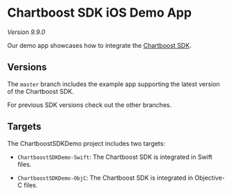 # Chartboost SDK iOS Demo App

*Version 9.9.0*

Our demo app showcases how to integrate the [Chartboost SDK](https://developers.chartboost.com/docs/monetization-ios-get-started).

## Versions

The `master` branch includes the example app supporting the latest version of the Chartboost SDK.

For previous SDK versions check out the other branches.

## Targets

The ChartboostSDKDemo project includes two targets: 

- `ChartboostSDKDemo-Swift`: The Chartboost SDK is integrated in Swift files. 

- `ChartboostSDKDemo-ObjC`: The Chartboost SDK is integrated in Objective-C files.
